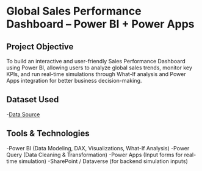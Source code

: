 # Global Sales Performance Dashboard – Power BI + Power Apps

## Project Objective
To build an interactive and user-friendly Sales Performance Dashboard using Power BI, allowing users to analyze global sales trends, monitor key KPIs, and run real-time simulations through What-If analysis and Power Apps integration for better business decision-making.

## Dataset Used
-<a href="https://github.com/maysherai/Sales-Analysis--Dashboard/blob/main/Sales%20Records%201.csv">Data Source</a>

## Tools & Technologies
-Power BI (Data Modeling, DAX, Visualizations, What-If Analysis)
-Power Query (Data Cleaning & Transformation)
-Power Apps (Input forms for real-time simulation)
-SharePoint / Dataverse (for backend simulation inputs)
